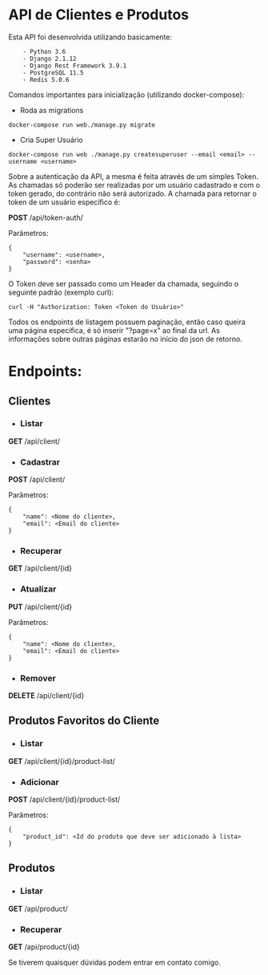 <h1>API de Clientes e Produtos</h1>

Esta API foi desenvolvida utilizando basicamente:
```
    - Python 3.6
    - Django 2.1.12
    - Django Rest Framework 3.9.1
    - PostgreSQL 11.5
    - Redis 5.0.6
```


Comandos importantes para inicialização (utilizando docker-compose):

- Roda as migrations 
```
docker-compose run web./manage.py migrate 
```

- Cria Super Usuário
```
docker-compose run web ./manage.py createsuperuser --email <email> --username <username>
```

Sobre a autenticação da API, a mesma é feita através de um simples Token. As chamadas só poderão ser realizadas por um usuário cadastrado e com o token gerado, do contrário não será autorizado. A chamada para retornar o token de um usuário específico é:

__POST__ /api/token-auth/

Parâmetros: 
```
{
    "username": <username>,
    "password": <senha>
}
```

O Token deve ser passado como um Header da chamada, seguindo o seguinte padrão (exemplo curl):
```
curl -H "Authorization: Token <Token do Usuário>" 
```

Todos os endpoints de listagem possuem paginação, então caso queira uma página especifica, é só inserir "?page=x" ao final da url. As informações sobre outras páginas estarão no início do json de retorno. 

<h1>Endpoints:</h1>

<h2>Clientes</h2>

- <h3>Listar</h3>
__GET__ /api/client/


- <h3>Cadastrar</h3>
__POST__ /api/client/

Parâmetros:
```
{
    "name": <Nome do cliente>,
	"email": <Email do cliente>
}
```


- <h3>Recuperar</h3>
__GET__ /api/client/{id}


- <h3>Atualizar</h3>
__PUT__ /api/client/{id}

Parâmetros:
```
{
    "name": <Nome do cliente>,
    "email": <Email do cliente>
}
```


- <h3>Remover</h3>
__DELETE__ /api/client/{id}



<h2>Produtos Favoritos do Cliente</h2>

- <h3>Listar</h3>
__GET__ /api/client/{id}/product-list/


- <h3>Adicionar</h3>
__POST__ /api/client/{id}/product-list/

Parâmetros:
```
{
    "product_id": <Id do produto que deve ser adicionado à lista>
}
```


<h2>Produtos</h2>

- <h3>Listar</h3>
__GET__ /api/product/


- <h3>Recuperar</h3>
__GET__ /api/product/{id}

Se tiverem quaisquer dúvidas podem entrar em contato comigo.
